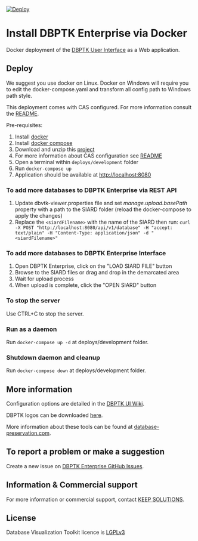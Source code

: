 [![Deploy](https://github.com/keeps/dbptk-enterprise/actions/workflows/deploy.yml/badge.svg)](https://github.com/keeps/dbptk-enterprise/actions/workflows/deploy.yml)

# Install DBPTK Enterprise via Docker

Docker deployment of the [DBPTK User Interface](https://github.com/keeps/dbptk-ui) as a Web application.

## Deploy

We suggest you use docker on Linux. Docker on Windows will require you to edit the docker-compose.yaml and transform all config path to Windows path style.

This deployment comes with CAS configured. For more information consult the [README](deploys/development/README.md).

Pre-requisites:

1. Install [docker](https://docs.docker.com/install/)
2. Install [docker compose](https://docs.docker.com/compose/install/)
3. Download and unzip this [project](https://github.com/keeps/dbptk-enterprise/archive/master.zip)
4. For more information about CAS configuration see [README](deploys/development/README.md#cas)
5. Open a terminal within `deploys/development` folder
6. Run `docker-compose up`
7. Application should be available at [http://localhost:8080](http://localhost:8080)

### To add more databases to DBPTK Enterprise via REST API

1. Update dbvtk-viewer.properties file and set *manage.upload.basePath* property with a path to the SIARD folder (reload the docker-compose to apply the changes)
2. Replace the `<siardFilename>` with the name of the SIARD then run: ``curl -X POST "http://localhost:8080/api/v1/database" -H "accept: text/plain" -H "Content-Type: application/json" -d "<siardFilename>"``

### To add more databases to DBPTK Enterprise Interface

1. Open DBPTK Enterprise, click on the "LOAD SIARD FILE" button
2. Browse to the SIARD files or drag and drop in the demarcated area
3. Wait for upload process
4. When upload is complete, click the "OPEN SIARD" button

### To stop the server

Use CTRL+C to stop the server.

### Run as a daemon

Run `docker-compose up -d` at deploys/development folder.

### Shutdown daemon and cleanup

Run `docker-compose down` at deploys/development folder.

## More information

Configuration options are detailed in the [DBPTK UI Wiki](https://github.com/keeps/dbptk-ui/wiki).

DBPTK logos can be downloaded [here](https://github.com/keeps/dbptk-developer/wiki/Logos).

More information about these tools can be found at [database-preservation.com](https://database-preservation.com).

## To report a problem or make a suggestion

Create a new issue on [DBPTK Enterprise GitHub Issues](https://github.com/keeps/dbptk-enterprise/issues/new).

## Information & Commercial support

For more information or commercial support, contact [KEEP SOLUTIONS](http://www.keep.pt/contactos/?lang=en).

## License

Database Visualization Toolkit licence is [LGPLv3](LICENSE)
